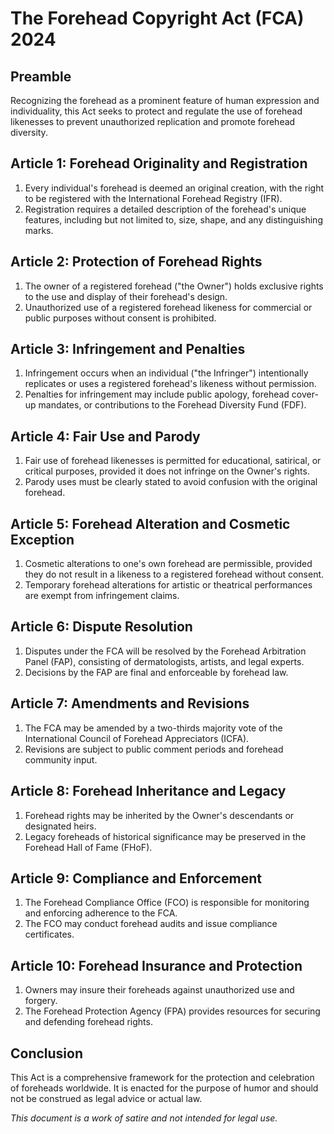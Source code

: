 # The Forehead Copyright Act (FCA) 2024

## Preamble
Recognizing the forehead as a prominent feature of human expression and individuality, this Act seeks to protect and regulate the use of forehead likenesses to prevent unauthorized replication and promote forehead diversity.

## Article 1: Forehead Originality and Registration
1. Every individual's forehead is deemed an original creation, with the right to be registered with the International Forehead Registry (IFR).
2. Registration requires a detailed description of the forehead's unique features, including but not limited to, size, shape, and any distinguishing marks.

## Article 2: Protection of Forehead Rights
1. The owner of a registered forehead ("the Owner") holds exclusive rights to the use and display of their forehead's design.
2. Unauthorized use of a registered forehead likeness for commercial or public purposes without consent is prohibited.

## Article 3: Infringement and Penalties
1. Infringement occurs when an individual ("the Infringer") intentionally replicates or uses a registered forehead's likeness without permission.
2. Penalties for infringement may include public apology, forehead cover-up mandates, or contributions to the Forehead Diversity Fund (FDF).

## Article 4: Fair Use and Parody
1. Fair use of forehead likenesses is permitted for educational, satirical, or critical purposes, provided it does not infringe on the Owner's rights.
2. Parody uses must be clearly stated to avoid confusion with the original forehead.

## Article 5: Forehead Alteration and Cosmetic Exception
1. Cosmetic alterations to one's own forehead are permissible, provided they do not result in a likeness to a registered forehead without consent.
2. Temporary forehead alterations for artistic or theatrical performances are exempt from infringement claims.

## Article 6: Dispute Resolution
1. Disputes under the FCA will be resolved by the Forehead Arbitration Panel (FAP), consisting of dermatologists, artists, and legal experts.
2. Decisions by the FAP are final and enforceable by forehead law.


## Article 7: Amendments and Revisions
1. The FCA may be amended by a two-thirds majority vote of the International Council of Forehead Appreciators (ICFA).
2. Revisions are subject to public comment periods and forehead community input.

## Article 8: Forehead Inheritance and Legacy
1. Forehead rights may be inherited by the Owner's descendants or designated heirs.
2. Legacy foreheads of historical significance may be preserved in the Forehead Hall of Fame (FHoF).

## Article 9: Compliance and Enforcement
1. The Forehead Compliance Office (FCO) is responsible for monitoring and enforcing adherence to the FCA.
2. The FCO may conduct forehead audits and issue compliance certificates.

## Article 10: Forehead Insurance and Protection
1. Owners may insure their foreheads against unauthorized use and forgery.
2. The Forehead Protection Agency (FPA) provides resources for securing and defending forehead rights.

## Conclusion
This Act is a comprehensive framework for the protection and celebration of foreheads worldwide. It is enacted for the purpose of humor and should not be construed as legal advice or actual law.

*This document is a work of satire and not intended for legal use.*